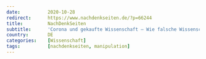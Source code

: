 ```yaml
---
date:          2020-10-28
redirect:      https://www.nachdenkseiten.de/?p=66244
title:         NachDenkSeiten
subtitle:      'Corona und gekaufte Wissenschaft – Wie falsche Wissenschaft die Welt in einen Abgrund stürzt'
country:       DE
categories:    [Wissenschaft]
tags:          [nachdenkseiten, manipulation]
---
```

